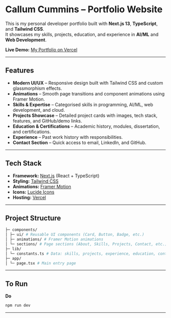 # Callum Cummins – Portfolio Website

This is my personal developer portfolio built with **Next.js 13**, **TypeScript**, and **Tailwind CSS**.  
It showcases my skills, projects, education, and experience in **AI/ML** and **Web Development**.

**Live Demo:** [My Portfolio on Vercel](https://callum-portfolio.vercel.app/)  

---

## Features

- **Modern UI/UX** – Responsive design built with Tailwind CSS and custom glassmorphism effects.  
- **Animations** – Smooth page transitions and component animations using Framer Motion.  
- **Skills & Expertise** – Categorised skills in programming, AI/ML, web development, and cloud.  
- **Projects Showcase** – Detailed project cards with images, tech stack, features, and GitHub/demo links.  
- **Education & Certifications** – Academic history, modules, dissertation, and certifications.  
- **Experience** – Past work history with responsibilities.  
- **Contact Section** – Quick access to email, LinkedIn, and GitHub.  

---

## Tech Stack

- **Framework:** [Next.js](https://nextjs.org/) (React + TypeScript)  
- **Styling:** [Tailwind CSS](https://tailwindcss.com/)  
- **Animations:** [Framer Motion](https://www.framer.com/motion/)  
- **Icons:** [Lucide Icons](https://lucide.dev/)  
- **Hosting:** [Vercel](https://vercel.com/)  

---

## Project Structure
```bash
├─ components/
│ ├─ ui/ # Reusable UI components (Card, Button, Badge, etc.)
│ ├─ animations/ # Framer Motion animations
│ └─ sections/ # Page sections (About, Skills, Projects, Contact, etc.)
├─ lib/
│ └─ constants.ts # Data: skills, projects, experience, education, contact info
├─ app/
│ └─ page.tsx # Main entry page
```

---

## To Run

**Do** 
```bash
npm run dev
```

---
